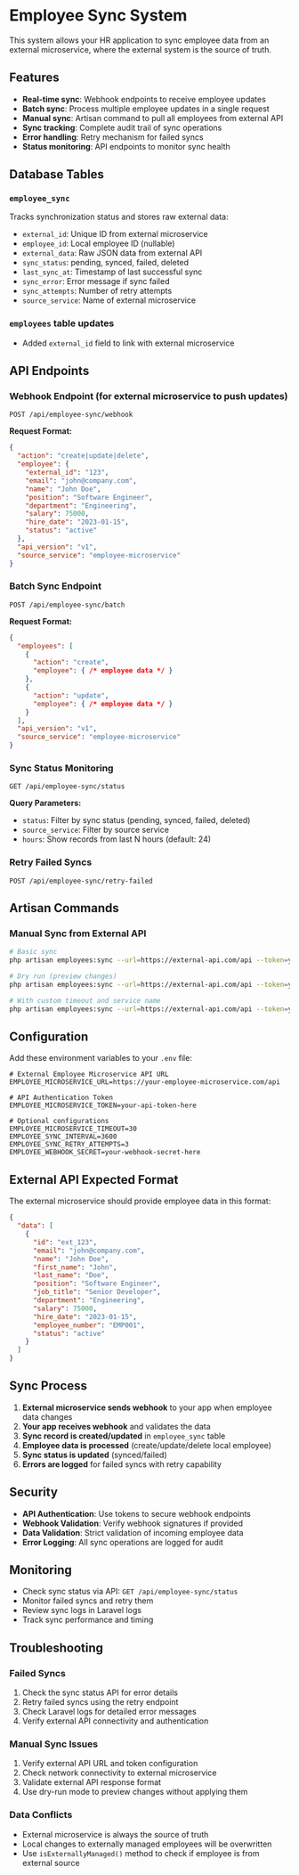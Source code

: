 # Employee Sync System

This system allows your HR application to sync employee data from an external microservice, where the external system is the source of truth.

## Features

- **Real-time sync**: Webhook endpoints to receive employee updates
- **Batch sync**: Process multiple employee updates in a single request
- **Manual sync**: Artisan command to pull all employees from external API
- **Sync tracking**: Complete audit trail of sync operations
- **Error handling**: Retry mechanism for failed syncs
- **Status monitoring**: API endpoints to monitor sync health

## Database Tables

### `employee_sync`
Tracks synchronization status and stores raw external data:
- `external_id`: Unique ID from external microservice
- `employee_id`: Local employee ID (nullable)
- `external_data`: Raw JSON data from external API
- `sync_status`: pending, synced, failed, deleted
- `last_sync_at`: Timestamp of last successful sync
- `sync_error`: Error message if sync failed
- `sync_attempts`: Number of retry attempts
- `source_service`: Name of external microservice

### `employees` table updates
- Added `external_id` field to link with external microservice

## API Endpoints

### Webhook Endpoint (for external microservice to push updates)
```
POST /api/employee-sync/webhook
```

**Request Format:**
```json
{
  "action": "create|update|delete",
  "employee": {
    "external_id": "123",
    "email": "john@company.com",
    "name": "John Doe",
    "position": "Software Engineer",
    "department": "Engineering",
    "salary": 75000,
    "hire_date": "2023-01-15",
    "status": "active"
  },
  "api_version": "v1",
  "source_service": "employee-microservice"
}
```

### Batch Sync Endpoint
```
POST /api/employee-sync/batch
```

**Request Format:**
```json
{
  "employees": [
    {
      "action": "create",
      "employee": { /* employee data */ }
    },
    {
      "action": "update", 
      "employee": { /* employee data */ }
    }
  ],
  "api_version": "v1",
  "source_service": "employee-microservice"
}
```

### Sync Status Monitoring
```
GET /api/employee-sync/status
```

**Query Parameters:**
- `status`: Filter by sync status (pending, synced, failed, deleted)
- `source_service`: Filter by source service
- `hours`: Show records from last N hours (default: 24)

### Retry Failed Syncs
```
POST /api/employee-sync/retry-failed
```

## Artisan Commands

### Manual Sync from External API
```bash
# Basic sync
php artisan employees:sync --url=https://external-api.com/api --token=your-token

# Dry run (preview changes)
php artisan employees:sync --url=https://external-api.com/api --token=your-token --dry-run

# With custom timeout and service name
php artisan employees:sync --url=https://external-api.com/api --token=your-token --timeout=60 --service=hr-system
```

## Configuration

Add these environment variables to your `.env` file:

```env
# External Employee Microservice API URL
EMPLOYEE_MICROSERVICE_URL=https://your-employee-microservice.com/api

# API Authentication Token
EMPLOYEE_MICROSERVICE_TOKEN=your-api-token-here

# Optional configurations
EMPLOYEE_MICROSERVICE_TIMEOUT=30
EMPLOYEE_SYNC_INTERVAL=3600
EMPLOYEE_SYNC_RETRY_ATTEMPTS=3
EMPLOYEE_WEBHOOK_SECRET=your-webhook-secret-here
```

## External API Expected Format

The external microservice should provide employee data in this format:

```json
{
  "data": [
    {
      "id": "ext_123",
      "email": "john@company.com",
      "name": "John Doe",
      "first_name": "John",
      "last_name": "Doe",
      "position": "Software Engineer",
      "job_title": "Senior Developer",
      "department": "Engineering",
      "salary": 75000,
      "hire_date": "2023-01-15",
      "employee_number": "EMP001",
      "status": "active"
    }
  ]
}
```

## Sync Process

1. **External microservice sends webhook** to your app when employee data changes
2. **Your app receives webhook** and validates the data
3. **Sync record is created/updated** in `employee_sync` table
4. **Employee data is processed** (create/update/delete local employee)
5. **Sync status is updated** (synced/failed)
6. **Errors are logged** for failed syncs with retry capability

## Security

- **API Authentication**: Use tokens to secure webhook endpoints
- **Webhook Validation**: Verify webhook signatures if provided
- **Data Validation**: Strict validation of incoming employee data
- **Error Logging**: All sync operations are logged for audit

## Monitoring

- Check sync status via API: `GET /api/employee-sync/status`
- Monitor failed syncs and retry them
- Review sync logs in Laravel logs
- Track sync performance and timing

## Troubleshooting

### Failed Syncs
1. Check the sync status API for error details
2. Retry failed syncs using the retry endpoint
3. Check Laravel logs for detailed error messages
4. Verify external API connectivity and authentication

### Manual Sync Issues
1. Verify external API URL and token configuration
2. Check network connectivity to external microservice
3. Validate external API response format
4. Use dry-run mode to preview changes without applying them

### Data Conflicts
- External microservice is always the source of truth
- Local changes to externally managed employees will be overwritten
- Use `isExternallyManaged()` method to check if employee is from external source
